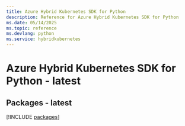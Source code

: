 ```yaml
---
title: Azure Hybrid Kubernetes SDK for Python
description: Reference for Azure Hybrid Kubernetes SDK for Python
ms.date: 05/14/2025
ms.topic: reference
ms.devlang: python
ms.service: hybridkubernetes
---
```

# Azure Hybrid Kubernetes SDK for Python - latest
## Packages - latest
[!INCLUDE [packages](hybrid-kubernetes-index.md)]